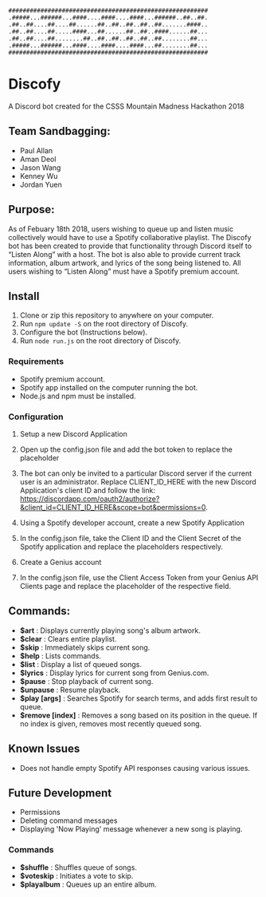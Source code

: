 ```
########################################################
.#####...######...####....####....####...######..##..##.
.##..##....##....##......##..##..##..##..##.......####..
.##..##....##.....####...##......##..##..####......##...
.##..##....##........##..##..##..##..##..##........##...
.#####...######...####....####....####...##........##...
########################################################
```

# Discofy
A Discord bot created for the CSSS Mountain Madness Hackathon 2018

## Team Sandbagging:
* Paul Allan
* Aman Deol
* Jason Wang
* Kenney Wu
* Jordan Yuen

## Purpose:

As of Febuary 18th 2018, users wishing to queue up and listen music collectively would have to use a Spotify collaborative playlist. The Discofy bot has been created to provide that functionality through Discord itself to “Listen Along” with a host. The bot is also able to provide current track information, album artwork, and lyrics of the song being listened to.  All users wishing to “Listen Along” must have a Spotify premium account. 

## Install

1. Clone or zip this repository to anywhere on your computer.
2. Run `npm update -S` on the root directory of Discofy.
3. Configure the bot (Instructions below).
4. Run `node run.js` on the root directory of Discofy.

### Requirements

* Spotify premium account.
* Spotify app installed on the computer running the bot.
* Node.js and npm  must be installed.

### Configuration

1) Setup a new Discord Application
2) Open up the config.json file and add the bot token to replace the placeholder
3) The bot can only be invited to a particular Discord server if the current user is an administrator.
Replace CLIENT_ID_HERE with the new Discord Application's client ID and follow the link:
https://discordapp.com/oauth2/authorize?&client_id=CLIENT_ID_HERE&scope=bot&permissions=0.

4) Using a Spotify developer account, create a new Spotify Application
5) In the config.json file, take the Client ID and the Client Secret of the Spotify application and replace the placeholders respectively. 

6) Create a Genius account
7) In the config.json file, use the Client Access Token from your Genius API Clients page and replace the placeholder of the respective field.

## Commands:
* **$art** : Displays currently playing song's album artwork.
* **$clear** : Clears entire playlist.
* **$skip** : Immediately skips current song.
* **$help** : Lists commands.
* **$list** : Display a list of queued songs.
* **$lyrics** : Display lyrics for current song from Genius.com.
* **$pause** : Stop playback of current song.
* **$unpause** : Resume playback.
* **$play [args]** : Searches Spotify for search terms, and adds first result to queue.
* **$remove [index]** : Removes a song based on its position in the queue. If no index is given, removes most recently queued song.

## Known Issues
* Does not handle empty Spotify API responses causing various issues.

## Future Development
* Permissions
* Deleting command messages
* Displaying 'Now Playing' message whenever a new song is playing.

### Commands
* **$shuffle** : Shuffles queue of songs.
* **$voteskip** : Initiates a vote to skip.
* **$playalbum** : Queues up an entire album.
